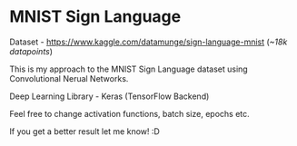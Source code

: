 # MNIST Sign Language
Dataset - https://www.kaggle.com/datamunge/sign-language-mnist (*~18k datapoints*)

This is my approach to the MNIST Sign Language dataset using Convolutional Nerual Networks.


Deep Learning Library - Keras (TensorFlow Backend)

Feel free to change activation functions, batch size, epochs etc.

If you get a better result let me know! :D
